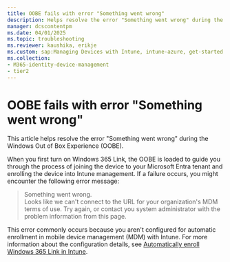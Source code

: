 ```yaml
---
title: OOBE fails with error "Something went wrong" 
description: Helps resolve the error "Something went wrong" during the Windows Out of Box Experience (OOBE).
manager: dcscontentpm
ms.date: 04/01/2025
ms.topic: troubleshooting
ms.reviewer: kaushika, erikje
ms.custom: sap:Managing Devices with Intune, intune-azure, get-started
ms.collection:
- M365-identity-device-management
- tier2
---
```

# OOBE fails with error "Something went wrong"

This article helps resolve the error "Something went wrong" during the Windows Out of Box Experience (OOBE).

When you first turn on Windows 365 Link, the OOBE is loaded to guide you through the process of joining the device to your Microsoft Entra tenant and enrolling the device into Intune management. If a failure occurs, you might encounter the following error message:

> Something went wrong.  
Looks like we can't connect to the URL for your organization's MDM terms of use. Try again, or contact you system administrator with the problem information from this page.

This error commonly occurs because you aren't configured for automatic enrollment in mobile device management (MDM) with Intune. For more information about the configuration details, see [Automatically enroll Windows 365 Link in Intune](/windows-365/link/intune-automatic-enrollment).
